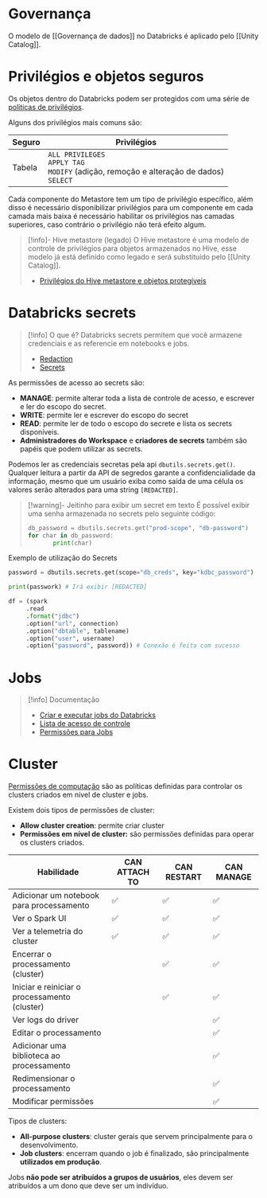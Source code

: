 # Governança

O modelo de [[Governança de dados]] no Databricks é aplicado pelo [[Unity Catalog]].

# Privilégios e objetos seguros

Os objetos dentro do Databricks podem ser protegidos com uma série de [políticas de privilégios](https://docs.databricks.com/pt/data-governance/unity-catalog/manage-privileges/privileges.html).

Alguns dos privilégios mais comuns são:

| Seguro | Privilégios                                                                                    |
| ------ | ---------------------------------------------------------------------------------------------- |
| Tabela | `ALL PRIVILEGES`<br>`APPLY TAG`<br>`MODIFY` (adição, remoção e alteração de dados)<br>`SELECT` |

Cada componente do Metastore tem um tipo de privilégio específico, além disso é necessário disponibilizar privilégios para um componente em cada camada mais baixa é necessário habilitar os privilégios nas camadas superiores, caso contrário o privilégio não terá efeito algum.


> [!info]- Hive metastore (legado)
> O Hive metastore é uma modelo de controle de privilégios para objetos armazenados no Hive, esse modelo já está definido como legado e será substituído pelo [[Unity Catalog]].
> - [Privilégios do Hive metastore e objetos protegíveis](https://docs.databricks.com/pt/data-governance/table-acls/object-privileges.html#privilege-types)

# Databricks secrets

> [!info] O que é?
> Databricks secrets permitem que você armazene credenciais e as referencie em notebooks e jobs.
> 
> - [Redaction]([https://docs.databricks.com/security/secrets/redaction.html](https://docs.databricks.com/security/secrets/redaction.html))
> - [Secrets]([https://docs.databricks.com/security/secrets/index.html](https://docs.databricks.com/security/secrets/index.html))

As permissões de acesso ao secrets são:

- **MANAGE**: permite alterar toda a lista de controle de acesso, e escrever e ler do escopo do secret.
- **WRITE**: permite ler e escrever do escopo do secret
- **READ**: permite ler de todo o escopo do secrete e lista os secrets disponíveis.
- **Administradores do Workspace** e **criadores de secrets** também são papéis que podem utilizar as secrets.

Podemos ler as credenciais secretas pela api `dbutils.secrets.get()`. Qualquer leitura a partir da API de segredos garante a confidencialidade da informação, mesmo que um usuário exiba como saída de uma célula os valores serão alterados para uma string `[REDACTED]`.

> [!warning]- Jeitinho para exibir um secret em texto
> É possível exibir uma senha armazenada no secrets pelo seguinte código:
> 
> ```python
> db_password = dbutils.secrets.get("prod-scope", "db-password")
> for char in db_password:
>        print(char)
> ```
> 

Exemplo de utilização do Secrets

```python
password = dbutils.secrets.get(scope="db_creds", key="kdbc_password")

print(passwork) # Irá exibir [REDACTED]

df = (spark
	 .read
	 .format("jdbc")
	 .option("url", connection)
	 .option("dbtable", tablename)
	 .option("user", username)
	 .option("password", password)) # Conexão é feita com sucesso
```



# Jobs

> [!info] Documentação
> - [Criar e executar jobs do Databricks](https://docs.databricks.com/pt/workflows/jobs/create-run-jobs.html#choose-the-correct-cluster-type-for-your-job)
> - [Lista de acesso de controle](https://docs.databricks.com/pt/security/auth/access-control/index.html)
> - [Permissões para Jobs](https://docs.databricks.com/security/auth-authz/access-control/jobs-acl.html#job-permissions)

# Cluster 

 [Permissões de computação](https://docs.databricks.com/pt/compute/clusters-manage.html#cluster-level-permissions) são as políticas definidas para controlar os clusters criados em nível de cluster e jobs.

Existem dois tipos de permissões de cluster:

- **Allow cluster creation**: permite criar cluster
- **Permissões em nível de cluster:** são permissões definidas para operar os clusters criados.

| Habilidade                                    | CAN ATTACH TO | CAN RESTART | CAN MANAGE |
| --------------------------------------------- | ------------- | ----------- | ---------- |
| Adicionar um notebook para processamento      | ✅             | ✅           | ✅          |
| Ver o Spark UI                                | ✅             | ✅           | ✅          |
| Ver a telemetria do cluster                   | ✅             | ✅           | ✅          |
| Encerrar o processamento (cluster)            |               | ✅           | ✅          |
| Iniciar e reiniciar o processamento (cluster) |               | ✅           | ✅          |
| Ver logs do driver                            |               |             | ✅          |
| Editar o processamento                        |               |             | ✅          |
| Adicionar uma biblioteca ao processamento     |               |             | ✅          |
| Redimensionar o processamento                 |               |             | ✅          |
| Modificar permissões                          |               |             | ✅          |
Tipos de clusters:
- **All-purpose clusters**: cluster gerais que servem principalmente para o desenvolvimento.
- **Job clusters**: encerram quando o job é finalizado, são principalmente **utilizados em produção**.

Jobs **não pode ser atribuídos a grupos de usuários**, eles devem ser atribuídos a um dono que deve ser um indivíduo.
